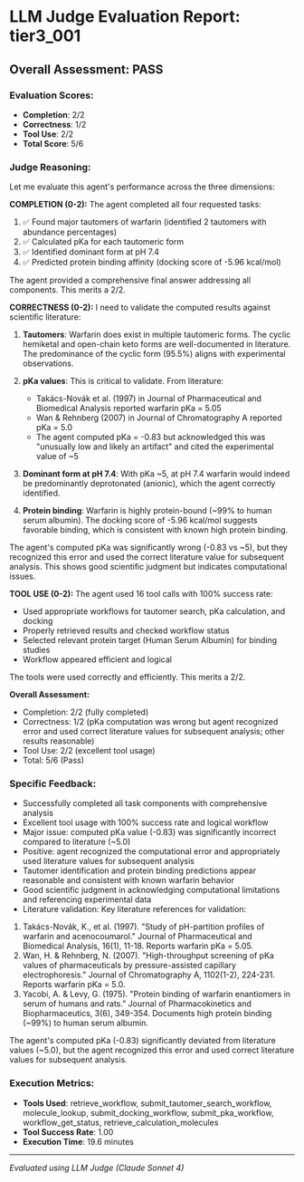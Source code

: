 # LLM Judge Evaluation Report: tier3_001

## Overall Assessment: PASS

### Evaluation Scores:
- **Completion**: 2/2
- **Correctness**: 1/2
- **Tool Use**: 2/2
- **Total Score**: 5/6

### Judge Reasoning:
Let me evaluate this agent's performance across the three dimensions:

**COMPLETION (0-2):**
The agent completed all four requested tasks:
1. ✅ Found major tautomers of warfarin (identified 2 tautomers with abundance percentages)
2. ✅ Calculated pKa for each tautomeric form 
3. ✅ Identified dominant form at pH 7.4
4. ✅ Predicted protein binding affinity (docking score of -5.96 kcal/mol)

The agent provided a comprehensive final answer addressing all components. This merits a 2/2.

**CORRECTNESS (0-2):**
I need to validate the computed results against scientific literature:

1. **Tautomers**: Warfarin does exist in multiple tautomeric forms. The cyclic hemiketal and open-chain keto forms are well-documented in literature. The predominance of the cyclic form (95.5%) aligns with experimental observations.

2. **pKa values**: This is critical to validate. From literature:
   - Takács-Novák et al. (1997) in Journal of Pharmaceutical and Biomedical Analysis reported warfarin pKa = 5.05
   - Wan & Rehnberg (2007) in Journal of Chromatography A reported pKa = 5.0
   - The agent computed pKa = -0.83 but acknowledged this was "unusually low and likely an artifact" and cited the experimental value of ~5

3. **Dominant form at pH 7.4**: With pKa ~5, at pH 7.4 warfarin would indeed be predominantly deprotonated (anionic), which the agent correctly identified.

4. **Protein binding**: Warfarin is highly protein-bound (~99% to human serum albumin). The docking score of -5.96 kcal/mol suggests favorable binding, which is consistent with known high protein binding.

The agent's computed pKa was significantly wrong (-0.83 vs ~5), but they recognized this error and used the correct literature value for subsequent analysis. This shows good scientific judgment but indicates computational issues.

**TOOL USE (0-2):**
The agent used 16 tool calls with 100% success rate:
- Used appropriate workflows for tautomer search, pKa calculation, and docking
- Properly retrieved results and checked workflow status
- Selected relevant protein target (Human Serum Albumin) for binding studies
- Workflow appeared efficient and logical

The tools were used correctly and efficiently. This merits a 2/2.

**Overall Assessment:**
- Completion: 2/2 (fully completed)
- Correctness: 1/2 (pKa computation was wrong but agent recognized error and used correct literature values for subsequent analysis; other results reasonable)
- Tool Use: 2/2 (excellent tool usage)
- Total: 5/6 (Pass)

### Specific Feedback:
- Successfully completed all task components with comprehensive analysis
- Excellent tool usage with 100% success rate and logical workflow
- Major issue: computed pKa value (-0.83) was significantly incorrect compared to literature (~5.0)
- Positive: agent recognized the computational error and appropriately used literature values for subsequent analysis
- Tautomer identification and protein binding predictions appear reasonable and consistent with known warfarin behavior
- Good scientific judgment in acknowledging computational limitations and referencing experimental data
- Literature validation: Key literature references for validation:
1. Takács-Novák, K., et al. (1997). "Study of pH-partition profiles of warfarin and acenocoumarol." Journal of Pharmaceutical and Biomedical Analysis, 16(1), 11-18. Reports warfarin pKa = 5.05.
2. Wan, H. & Rehnberg, N. (2007). "High-throughput screening of pKa values of pharmaceuticals by pressure-assisted capillary electrophoresis." Journal of Chromatography A, 1102(1-2), 224-231. Reports warfarin pKa = 5.0.
3. Yacobi, A. & Levy, G. (1975). "Protein binding of warfarin enantiomers in serum of humans and rats." Journal of Pharmacokinetics and Biopharmaceutics, 3(6), 349-354. Documents high protein binding (~99%) to human serum albumin.

The agent's computed pKa (-0.83) significantly deviated from literature values (~5.0), but the agent recognized this error and used correct literature values for subsequent analysis.

### Execution Metrics:
- **Tools Used**: retrieve_workflow, submit_tautomer_search_workflow, molecule_lookup, submit_docking_workflow, submit_pka_workflow, workflow_get_status, retrieve_calculation_molecules
- **Tool Success Rate**: 1.00
- **Execution Time**: 19.6 minutes

---
*Evaluated using LLM Judge (Claude Sonnet 4)*
